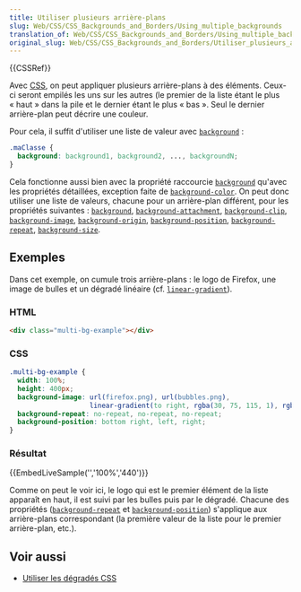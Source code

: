 ```yaml
---
title: Utiliser plusieurs arrière-plans
slug: Web/CSS/CSS_Backgrounds_and_Borders/Using_multiple_backgrounds
translation_of: Web/CSS/CSS_Backgrounds_and_Borders/Using_multiple_backgrounds
original_slug: Web/CSS/CSS_Backgrounds_and_Borders/Utiliser_plusieurs_arrière-plans
---
```

{{CSSRef}}

Avec [CSS](/fr/docs/Web/CSS), on peut appliquer plusieurs arrière-plans à des éléments. Ceux-ci seront empilés les uns sur les autres (le premier de la liste étant le plus «&nbsp;haut&nbsp;» dans la pile et le dernier étant le plus «&nbsp;bas&nbsp;». Seul le dernier arrière-plan peut décrire une couleur.

Pour cela, il suffit d'utiliser une liste de valeur avec [`background`](/fr/docs/Web/CSS/background)&nbsp;:

```css
.maClasse {
  background: background1, background2, ..., backgroundN;
}
```

Cela fonctionne aussi bien avec la propriété raccourcie [`background`](/fr/docs/Web/CSS/background) qu'avec les propriétés détaillées, exception faite de [`background-color`](/fr/docs/Web/CSS/background-color). On peut donc utiliser une liste de valeurs, chacune pour un arrière-plan différent, pour les propriétés suivantes&nbsp;: [`background`](/fr/docs/Web/CSS/background), [`background-attachment`](/fr/docs/Web/CSS/background-attachment), [`background-clip`](/fr/docs/Web/CSS/background-clip), [`background-image`](/fr/docs/Web/CSS/background-image), [`background-origin`](/fr/docs/Web/CSS/background-origin), [`background-position`](/fr/docs/Web/CSS/background-position), [`background-repeat`](/fr/docs/Web/CSS/background-repeat), [`background-size`](/fr/docs/Web/CSS/background-size).

## Exemples

Dans cet exemple, on cumule trois arrière-plans&nbsp;: le logo de Firefox, une image de bulles et un dégradé linéaire (cf. [`linear-gradient`](/fr/docs/Web/CSS/gradient/linear-gradient())).

### HTML

```html
<div class="multi-bg-example"></div>
```

### CSS

```css
.multi-bg-example {
  width: 100%;
  height: 400px;
  background-image: url(firefox.png), url(bubbles.png), 
                    linear-gradient(to right, rgba(30, 75, 115, 1), rgba(255, 255, 255, 0));
  background-repeat: no-repeat, no-repeat, no-repeat;
  background-position: bottom right, left, right;
}
```

### Résultat

{{EmbedLiveSample('','100%','440')}}

Comme on peut le voir ici, le logo qui est le premier élément de la liste apparaît en haut, il est suivi par les bulles puis par le dégradé. Chacune des propriétés ([`background-repeat`](/fr/docs/Web/CSS/background-repeat) et [`background-position`](/fr/docs/Web/CSS/background-position)) s'applique aux arrière-plans correspondant (la première valeur de la liste pour le premier arrière-plan, etc.).

## Voir aussi

- [Utiliser les dégradés CSS](/fr/docs/Web/CSS/CSS_Images/Using_CSS_gradients)
